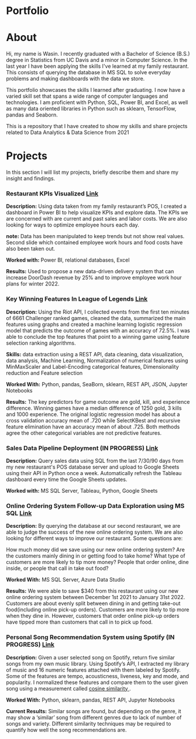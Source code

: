 # Portfolio

# About

Hi, my name is Wasin. I recently graduated with a Bachelor of Science (B.S.) degree in Statistics from UC Davis and a minor in Computer Science. In the last year I have been applying the skills I've learned at my family restaurant. This consists of querying the database in MS SQL to solve everyday problems and making dashboards with the data we store.

This portfolio showcases the skills I learned after graduating. I now have a varied skill set that spans a wide range of computer languages and technologies. I am proficient with Python, SQL, Power BI, and Excel, as well as many data oriented libraries in Python such as sklearn, TensorFlow, pandas and Seaborn.

This is a repository that I have created to show my skills and share projects related to Data Analytics & Data Science from 2021

# Projects

In this section I will list my projects, briefly describe them and share my insight and findings.

### Restaurant KPIs Visualized [Link](https://github.com/WasinHongmanee/Sales-Report)

**Description:** Using data taken from my family restaurant’s POS, I created a dashboard in Power BI to help visualize KPIs and explore data. The KPIs we are concerned with are current and past sales and labor costs. We are also looking for ways to optimize employee hours each day.

**note:** Data has been manipulated to keep trends but not show real values. Second slide which contained employee work hours and food costs have also been taken out.

**Worked with:** Power BI, relational databases, Excel

**Results:** Used to propose a new data-driven delivery system that can increase DoorDash revenue by 25% and to improve employee work hour plans for winter 2022.

### Key Winning Features In League of Legends [Link](https://github.com/WasinHongmanee/League-Win-Predictors)

**Description:** Using the Riot API, I collected events from the first ten minutes of 6661 Challenger ranked games, cleaned the data, summarized the main features using graphs and created a machine learning logistic regression model that predicts the outcome of games with an accuracy of 72.5%. I was able to conclude the top features that point to a winning game using feature selection ranking algorithms.

**Skills:** data extraction using a REST API, data cleaning, data visualization, data analysis, Machine Learning, Normalization of numerical features using MinMaxScaler and Label-Encoding categorical features, Dimensionality reduction and Feature selection

**Worked With:** Python, pandas, SeaBorn, sklearn, REST API, JSON, Jupyter Notebooks

**Results:** The key predictors for game outcome are gold, kill, and experience difference. Winning games have a median difference of 1250 gold, 3 kills and 1000 experience. The original logistic regression model has about a cross validation accuracy mean of .720 while SelectKBest and recursive feature elimination have an accuracy mean of about .725. Both methods agree the other categorical variables are not predictive features.

### Sales Data Pipeline Deployment (IN PROGRESS) [Link](https://github.com/WasinHongmanee/Sales-Pipeline)

**Description:** Query sales data using SQL from the last 7/30/90 days from my new restaurant's POS database server and upload to Google Sheets using their API in Python once a week. Automatically refresh the Tableau dashboard every time the Google Sheets updates.

**Worked with:** MS SQL Server, Tableau, Python, Google Sheets

### Online Ordering System Follow-up Data Exploration using MS SQL [Link](https://github.com/WasinHongmanee/Sales-Report/blob/main/Dashboard%20follow%20up.ipynb)

**Description:** By querying the database at our second restaurant, we are able to judge the success of the new online ordering system. We are also looking for different ways to improve our restaurant. Some questions are:

How much money did we save using our new online ordering system?
Are the customers mainly dining in or getting food to take home?
What type of customers are more likely to tip more money? People that order online, dine inside, or people that call in take out food?

**Worked With:** MS SQL Server, Azure Data Studio

**Results:** We were able to save $340 from this restaurant using our new online ordering system between December 1st 2021 to January 31st 2022. Customers are about evenly split between dining in and getting take-out food(including online pick-up orders). Customers are more likely to tip more when they dine in. However, customers that order online pick-up orders have tipped more than customers that call in to pick up food.

### Personal Song Recommendation System using Spotify (IN PROGRESS) [Link](https://github.com/WasinHongmanee/SpotifyRecommendation)

**Description:** Given a user selected song on Spotify, return five similar songs from my own music library. Using Spotify’s API, I extracted my library of music and 16 numeric features attached with them labeled by Spotify. Some of the features are tempo, acousticness, liveness, key and mode, and popularity. I normalized these features and compare them to the user given song using a measurement called [cosine similarity ](https://en.wikipedia.org/wiki/Cosine_similarity).

**Worked With:** Python, sklearn, pandas, REST API, Jupyter Notebooks

**Current Results:** Similar songs are found, but depending on the genre, it may show a ‘similar’ song from different genres due to lack of number of songs and variety. Different similarity techniques may be required to quantify how well the song recommendations are.
